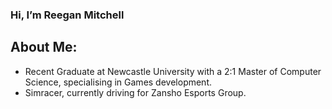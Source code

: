### Hi, I’m Reegan Mitchell

## About Me:

- Recent Graduate at Newcastle University with a 2:1 Master of Computer Science, specialising in Games development.
- Simracer, currently driving for Zansho Esports Group.

<!---
ReeganMitchell/ReeganMitchell is a ✨ special ✨ repository because its `README.md` (this file) appears on your GitHub profile.
You can click the Preview link to take a look at your changes.
--->
